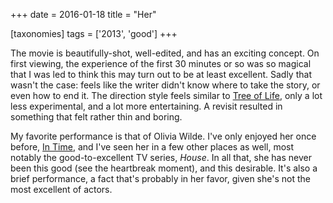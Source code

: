 +++
date = 2016-01-18
title = "Her"

[taxonomies]
tags = ['2013', 'good']
+++

The movie is beautifully-shot, well-edited, and has an exciting concept.
On first viewing, the experience of the first 30 minutes or so was so
magical that I was led to think this may turn out to be at least
excellent. Sadly that wasn\'t the case: feels like the writer didn\'t
know where to take the story, or even how to end it. The direction style
feels similar to [Tree of Life], only a lot less experimental, and a lot
more entertaining. A revisit resulted in something that felt rather thin
and boring.

My favorite performance is that of Olivia Wilde. I\'ve only enjoyed her
once before, [In Time], and I\'ve seen her in a few other places as
well, most notably the good-to-excellent TV series, *House*. In all
that, she has never been this good (see the heartbreak moment), and this
desirable. It\'s also a brief performance, a fact that\'s probably in
her favor, given she\'s not the most excellent of actors.

  [Tree of Life]: http://movies.tshepang.net/tree-of-life-2011
  [In Time]: http://movies.tshepang.net/in-time-2011
